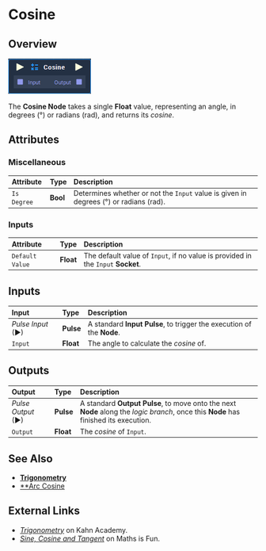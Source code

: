 # Cosine

## Overview

![The Cosine Node](../../../.gitbook/assets/node-cosine.png)

The **Cosine Node** takes a single **Float** value, representing an angle, in degrees \(°\) or radians \(rad\), and returns its _cosine_.

## Attributes

### Miscellaneous

| Attribute | Type | Description |
| :--- | :--- | :--- |
| `Is Degree` | **Bool** | Determines whether or not the `Input` value is given in degrees \(°\) or radians \(rad\). |

### Inputs

| Attribute | Type | Description |
| :--- | :--- | :--- |
| `Default Value` | **Float** | The default value of `Input`, if no value is provided in the `Input` **Socket**. |
## Inputs

| Input | Type | Description |
| :--- | :--- | :--- |
| _Pulse Input_ \(►\) | **Pulse** | A standard **Input Pulse**, to trigger the execution of the **Node**. |
| `Input` | **Float** | The angle to calculate the _cosine_ of. |

## Outputs

| Output | Type | Description |
| :--- | :--- | :--- |
| _Pulse Output_ \(►\) | **Pulse** | A standard **Output Pulse**, to move onto the next **Node** along the _logic branch_, once this **Node** has finished its execution. |
| `Output` | **Float** | The _cosine_ of `Input`. |

## See Also

* [**Trigonometry**](README.md)
* [**Arc Cosine](arc-cosine.md)

## External Links

* [_Trigonometry_](https://www.khanacademy.org/math/trigonometry) on Kahn Academy.
* [_Sine, Cosine and Tangent_](https://www.mathsisfun.com/sine-Cosine-Tangent.html) on Maths is Fun.

